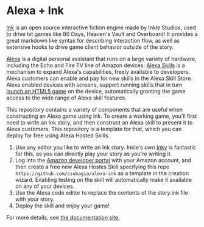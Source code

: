 # Alexa + Ink

[Ink](https://www.inklestudios.com/ink/) is an open source interactive fiction engine made by Inkle Studios, used to drive hit games like 80 Days, Heaven's Vault and Overboard! It provides a great markdown like syntax for describing interaction flow, as well as extensive hooks to drive game client behavior outside of the story.

[Alexa](https://www.amazon.com/gp/browse.html?node=21576558011) is a digital personal assistant that runs on a large variety of hardware, including the Echo and Fire TV line of Amazon devices. [Alexa Skills](https://www.amazon.com/gp/browse.html?node=13727921011) is a mechanism to expand Alexa's capabilities, freely available to developers. Alexa customers can enable and pay for new skills in the Alexa Skill Store. Alexa enabled devices with screens, support running skills that in turn [launch an HTML5 game](https://developer.amazon.com/en-US/docs/alexa/web-api-for-games/alexa-games-about.html) on the device, automatically granting the game access to the wide range of Alexa skill features. 

This repository contains a variety of components that are useful when constructing an Alexa game using Ink. To create a working game, you'll first need to write an Ink story, and then construct an Alexa skill to present it to Alexa customers. This repository is a template for that, which you can deploy for free using Alexa Hosted Skills.
1. Use any editor you like to write an Ink story. Inkle's own [Inky](https://github.com/inkle/inky) is fantastic for this, as you can directly play your story as you're writing it. 
1. Log into the [Amazon developer portal](https://developer.amazon.com) with your Amazon account, and then create a free new Alexa Hostes Skill specifying this repo `https://github.com/csubagio/alexa-ink` as a template in the creation wizard. Enabling testing on the skill will automatically make it available on any of your devices.
1. Use the Alexa code editor to replace the contents of the story.ink file with your story.
1. Deploy the skill and enjoy your game!

For more details, see [the documentation site.](https://csubagio.github.io/alexa-ink/)